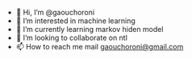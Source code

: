 - 👋 Hi, I’m @gaouchoroni
- 👀 I’m interested in machine learning
- 🌱 I’m currently learning markov hiden model
- 💞️ I’m looking to collaborate on ntl
- 📫 How to reach me mail gaouchoroni@gmail.com

<!---
gaouchoroni/gaouchoroni is a ✨ special ✨ repository because its `README.md` (this file) appears on your GitHub profile.
You can click the Preview link to take a look at your changes.
--->
